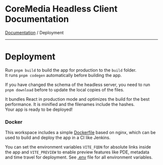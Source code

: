 # CoreMedia Headless Client Documentation

[Documentation](../README.md) / Deployment

---

# Deployment

Run `pnpm build` to build the app for production to the `build` folder.<br />
It runs `pnpm codegen` automatically before building the app.

If you have changed the schema of the headless server, you need to run 
`pnpm download` before to update the local copies of the files.

It bundles React in production mode and optimizes the build for the best performance. 
It is minified and the filenames include the hashes.<br />
Your app is ready to be deployed!

### Docker 

This workspace includes a simple [Dockerfile](apps/Dockerfile) based on nginx, 
which can be used to build and deploy the app in a CI like Jenkins.

You can set the environment variables `VITE_FQDN` for absolute links inside 
the app and `VITE_PREVIEW` to enable preview features like PDE, metadata 
and time travel for deployment. See [.env](apps/spark/.env.example) file
for all environment variables.
